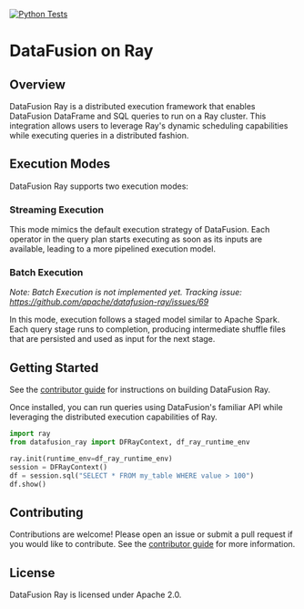 <!---
  Licensed to the Apache Software Foundation (ASF) under one
  or more contributor license agreements.  See the NOTICE file
  distributed with this work for additional information
  regarding copyright ownership.  The ASF licenses this file
  to you under the Apache License, Version 2.0 (the
  "License"); you may not use this file except in compliance
  with the License.  You may obtain a copy of the License at

    http://www.apache.org/licenses/LICENSE-2.0

  Unless required by applicable law or agreed to in writing,
  software distributed under the License is distributed on an
  "AS IS" BASIS, WITHOUT WARRANTIES OR CONDITIONS OF ANY
  KIND, either express or implied.  See the License for the
  specific language governing permissions and limitations
  under the License.
-->

[![Python Tests](https://github.com/robtandy/datafusion-ray/actions/workflows/main.yml/badge.svg)](https://github.com/robtandy/datafusion-ray/actions/workflows/main.yml)

# DataFusion on Ray

## Overview

DataFusion Ray is a distributed execution framework that enables DataFusion DataFrame and SQL queries to run on a
Ray cluster. This integration allows users to leverage Ray's dynamic scheduling capabilities while executing
queries in a distributed fashion.

## Execution Modes

DataFusion Ray supports two execution modes:

### Streaming Execution

This mode mimics the default execution strategy of DataFusion. Each operator in the query plan starts executing
as soon as its inputs are available, leading to a more pipelined execution model.

### Batch Execution

_Note: Batch Execution is not implemented yet. Tracking issue: <https://github.com/apache/datafusion-ray/issues/69>_

In this mode, execution follows a staged model similar to Apache Spark. Each query stage runs to completion, producing
intermediate shuffle files that are persisted and used as input for the next stage.

## Getting Started

See the [contributor guide] for instructions on building DataFusion Ray.

Once installed, you can run queries using DataFusion's familiar API while leveraging the distributed execution
capabilities of Ray.

```python
import ray
from datafusion_ray import DFRayContext, df_ray_runtime_env

ray.init(runtime_env=df_ray_runtime_env)
session = DFRayContext()
df = session.sql("SELECT * FROM my_table WHERE value > 100")
df.show()
```

## Contributing

Contributions are welcome! Please open an issue or submit a pull request if you would like to contribute. See the
[contributor guide] for more information.

## License

DataFusion Ray is licensed under Apache 2.0.

[contributor guide]: docs/contributing.md
